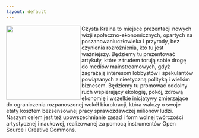 ```yaml
---
layout: default
---
```

<img src="{{site.baseurl}}\articles\pictures\465.logo_CK.gif" align="left" HSPACE=”50” VSPACE=”50” width="200"><!--0--><p>
Czysta Kraina to miejsce prezentacji nowych wizji społeczno-ekonomicznych, opartych na poszanowaniuczłowieka i przyrody, bez czynienia rozróżnienia, kto tu jest ważniejszy. Będziemy tu prezentować artykuły, które z trudem torują sobie drogę do mediów mainstreamowych, gdyż zagrażają interesom lobbystów i spekulantów powiązanych z nieetyczną polityką i wielkim biznesem. Będziemy tu promować oddolny ruch wspierający ekologię, pokój, zdrową ekonomię i wszelkie inicjatywy zmierzające do ograniczenia rozpanoszonej wokół biurokracji, która walczy o swoje etaty kosztem bezsensownej pracy sprawozdawczej milionów ludzi. Naszym celem jest też upowszechnianie zasad i form wolnej twórczości artystycznej i naukowej, realizowanej za pomocą instrumentów Open Source i Creative Commons. </p><p></p>